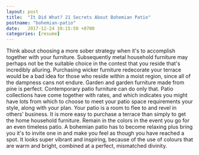 ```yaml
---
layout: post
title:  "It Did What? 21 Secrets About Bohemian Patio"
postname: "bohemian-patio"
date:   2017-12-24 10:15:50 +0700
categories: [resume]
---
```

Think about choosing a more sober strategy when it's to accomplish together with your furniture. Subsequently metal household furniture may perhaps not be the suitable choice in the contest that you reside that's incredibly alluring. Purchasing wicker furniture redecorate your terrace would be a bad idea for those who reside within a moist region, since all of the dampness cans not endure. Garden and garden furniture made from pine is perfect. Contemporary patio furniture can do only that. Patio collections have come together with rates, and which indicates you might have lots from which to choose to meet your patio space requirements your style, along with your plan. Your patio is a room to flee to and revel in others' business. It is more easy to purchase a terrace than simply to get the home household furniture. Remain in the colors in the event you go for an even timeless patio. A bohemian patio has to become relaxing plus bring you it's to invite one in and make you feel as though you have reached a spot. It looks super vibrant and inspiring, because of the use of colours that are warm and bright, combined at a perfect, mismatched divinity.
